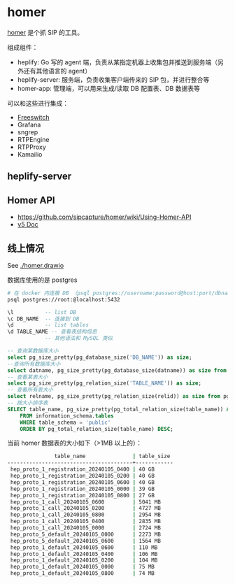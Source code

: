 # homer

[homer](https://github.com/sipcapture/homer/wiki/Quick-Install#-capture-agents) 是个抓 SIP 的工具。

组成组件：

- heplify: Go 写的 agent 端，负责从某指定机器上收集包并推送到服务端（另外还有其他语言的 agent）
- heplify-server: 服务端，负责收集客户端传来的 SIP 包，并进行整合等
- homer-app: 管理端，可以用来生成/读取 DB 配置表、DB 数据表等

可以和这些进行集成：

- [Freeswitch](https://github.com/sipcapture/homer/wiki/Examples%3A-FreeSwitch)
- Grafana
- sngrep
- RTPEngine
- RTPProxy
- Kamailio

## heplify-server

## Homer API

- https://github.com/sipcapture/homer/wiki/Using-Homer-API
- [v5 Doc](https://github.com/sipcapture/homer-api/blob/master/apidoc/doc.php)

## 线上情况

See [./homer.drawio](./homer.drawio)

数据库使用的是 postgres

```sh
# 在 docker 内连接 DB （psql postgres://username:password@host:port/dbname）
psql postgres://root:@localhost:5432
```

```sql
\l          -- list DB
\c DB_NAME  -- 连接到 DB
\d          -- list tables
\d TABLE_NAME -- 查看表结构信息
            -- 其他语法和 MySQL 类似

-- 查询某数据库大小
select pg_size_pretty(pg_database_size('DB_NAME')) as size;
--查询所有数据库大小
select datname, pg_size_pretty(pg_database_size(datname)) as size from pg_database;
-- 查看某表大小
select pg_size_pretty(pg_relation_size('TABLE_NAME')) as size;
-- 查看所有表大小
select relname, pg_size_pretty(pg_relation_size(relid)) as size from pg_stat_user_tables;
-- 按大小排序表
SELECT table_name, pg_size_pretty(pg_total_relation_size(table_name)) AS table_size
    FROM information_schema.tables
    WHERE table_schema = 'public'
    ORDER BY pg_total_relation_size(table_name) DESC;
```

当前 homer 数据表的大小如下（>1MB 以上的）：

```sh
               table_name               | table_size
----------------------------------------+------------
 hep_proto_1_registration_20240105_0400 | 40 GB
 hep_proto_1_registration_20240105_0200 | 40 GB
 hep_proto_1_registration_20240105_0600 | 40 GB
 hep_proto_1_registration_20240105_0000 | 39 GB
 hep_proto_1_registration_20240105_0800 | 27 GB
 hep_proto_1_call_20240105_0600         | 5041 MB
 hep_proto_1_call_20240105_0200         | 4727 MB
 hep_proto_1_call_20240105_0800         | 2954 MB
 hep_proto_1_call_20240105_0400         | 2835 MB
 hep_proto_1_call_20240105_0000         | 2724 MB
 hep_proto_5_default_20240105_0000      | 2273 MB
 hep_proto_5_default_20240105_0600      | 1564 MB
 hep_proto_1_default_20240105_0600      | 110 MB
 hep_proto_1_default_20240105_0400      | 106 MB
 hep_proto_1_default_20240105_0200      | 104 MB
 hep_proto_1_default_20240105_0000      | 75 MB
 hep_proto_1_default_20240105_0800      | 74 MB
```
